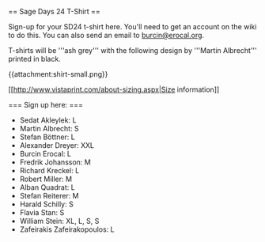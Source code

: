== Sage Days 24 T-Shirt ==

Sign-up for your SD24 t-shirt here. You'll need to get an account on the wiki to do this. You can also send an email to burcin@erocal.org.

T-shirts will be '''ash grey''' with the following design by '''Martin Albrecht''' printed in black. 

{{attachment:shirt-small.png}}

[[http://www.vistaprint.com/about-sizing.aspx|Size information]]

=== Sign up here: ===

 * Sedat Akleylek: L
 * Martin Albrecht: S
 * Stefan Böttner: L
 * Alexander Dreyer: XXL
 * Burcin Erocal: L
 * Fredrik Johansson: M
 * Richard Kreckel: L
 * Robert Miller: M
 * Alban Quadrat: L
 * Stefan Reiterer: M
 * Harald Schilly: S
 * Flavia Stan: S
 * William Stein: XL, L, S, S
 * Zafeirakis Zafeirakopoulos: L
